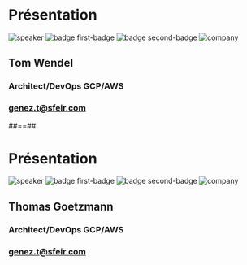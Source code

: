 <!-- .slide: class="speaker-slide" -->

# Présentation

![speaker](./assets/images/speakers/genez-t.png)
![badge first-badge](./assets/images/speakers/badge_gcp_archi.png)
![badge second-badge](./assets/images/speakers/badge_gcp_dev.png)
![company](./assets/images/logo-sfeir-blanc.png)

## Tom Wendel 

### Architect/DevOps GCP/AWS

<!-- .element: class="icon-rule icon-first" -->

### genez.t@sfeir.com

<!-- .element: class="icon-mail icon-third" -->

##==##
<!-- .slide: class="speaker-slide" -->

# Présentation

![speaker](./assets/images/speakers/genez-t.png)
![badge first-badge](./assets/images/speakers/badge_gcp_archi.png)
![badge second-badge](./assets/images/speakers/badge_gcp_dev.png)
![company](./assets/images/logo-sfeir-blanc.png)

## Thomas Goetzmann

### Architect/DevOps GCP/AWS

<!-- .element: class="icon-rule icon-first" -->

### genez.t@sfeir.com

<!-- .element: class="icon-mail icon-third" -->
